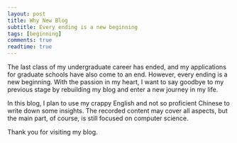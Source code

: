 ```yaml
---
layout: post
title: Why New Blog
subtitle: Every ending is a new beginning
tags: [beginning]
comments: true
readtime: true
---
```



The last class of my undergraduate career has ended, and my applications for graduate schools have also come to an end. However, every ending is a new beginning. With the passion in my heart, I want to say goodbye to my previous stage by rebuilding my blog and enter a new journey in my life.

In this blog, I plan to use my crappy English and not so proficient Chinese to write down some insights. The recorded content may cover all aspects, but the main part, of course, is still focused on computer science.

Thank you for visiting my blog.
